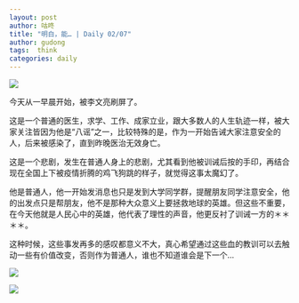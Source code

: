 ```yaml
---
layout: post
author: 咕咚
title: "明白，能… | Daily 02/07"
author: gudong
tags:  think
categories: daily
---
```


![](https://cdn.jsdelivr.net/gh/maoruibin/assets/pic/2020/a558bb1-6f3bacda-97-170200adde0.jpg)

今天从一早晨开始，被李文亮刷屏了。

这是一个普通的医生，求学、工作、成家立业，跟大多数人的人生轨迹一样，被大家关注皆因为他是“八谣”之一，比较特殊的是，作为一开始告诫大家注意安全的人，后来被感染了，直到昨晚医治无效身亡。

这是一个悲剧，发生在普通人身上的悲剧，尤其看到他被训诫后按的手印，再结合现在全国上下被疫情折腾的鸡飞狗跳的样子，就觉得这事太魔幻了。

他是普通人，他一开始发消息也只是发到大学同学群，提醒朋友同学注意安全，他的出发点只是帮朋友，他不是那种大众意义上要拯救地球的英雄。但这些不重要，在今天他就是人民心中的英雄，他代表了理性的声音，他更反衬了训诫一方的＊＊＊＊。

这种时候，这些事发再多的感叹都意义不大，真心希望通过这些血的教训可以去触动一些有价值改变，否则作为普通人，谁也不知道谁会是下一个…

![](https://cdn.jsdelivr.net/gh/maoruibin/assets/pic/2020/a558bb1-6f3bacda-97-1702025d050.jpg)

![](https://cdn.jsdelivr.net/gh/maoruibin/assets/pic/2020/a558bb1-6f3bacda-97-1702026be98.jpg)
